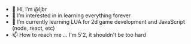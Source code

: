 - 👋 Hi, I’m @ljbr
- 👀 I’m interested in in learning everything forever
- 🌱 I’m currently learning LUA for 2d game development and JavaScript (node, react, etc)
- 📫 How to reach me ... I'm 5'2, it shouldn't be too hard

<!---
ljbr/ljbr is a ✨ special ✨ repository because its `README.md` (this file) appears on your GitHub profile.
You can click the Preview link to take a look at your changes.
--->
